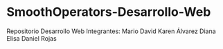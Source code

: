 # SmoothOperators-Desarrollo-Web
Repositorio Desarrollo Web
Integrantes:
Mario David
Karen Álvarez
Diana Elisa
Daniel Rojas